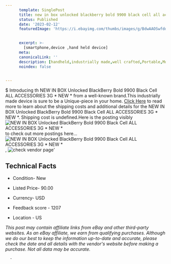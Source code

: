 ```yaml
---
      template: SinglePost
      title: new in box unlocked blackberry bold 9900 black cell all accessories 3g new 
      status: Published
      date: '2023-02-12'
      featuredImage: 'https://i.ebayimg.com/thumbs/images/g/BdwAAOSwfddj35dT/s-l225.jpg'
       

      excerpt: >-
        [smartphone,device ,hand held device]
      meta:
      canonicalLink: ''
      description: [handheld,industrially made,well crafted,Portable,Mobile,Compact,Convenient,Lightweight,Maneuverable,Man-portable,Miniature,Carriable,Hand-held,Light,Holdable,Transportable,Mobile device,Pocket-sized,On-the-go,Wireless,Cordless,Compact size,Convenient size, smartphone,device ,hand held device]
      noindex: false
      

---
```

$
      Introducing th NEW IN BOX Unlocked BlackBerry Bold 9900 Black Cell ALL ACCESSORIES 3G * NEW * from a well-known brand.This industrially made device  is sure to be a Unique-piece in your home. [Click Here](https://www.ebay.com/itm/325524145943?hash=item4bcac04717%3Ag%3ABdwAAOSwfddj35dT&mkevt=1&mkcid=1&mkrid=711-53200-19255-0&campid=%253CePNCampaignId%253E&customid=%253CreferenceId%253E&toolid=10049) to read more to learn about the shipping costs and additional details for the NEW IN BOX Unlocked BlackBerry Bold 9900 Black Cell ALL ACCESSORIES 3G * NEW *. Shipping cost is undefined.Here is the posting visibly ![NEW IN BOX Unlocked BlackBerry Bold 9900 Black Cell ALL ACCESSORIES 3G * NEW *](https://i.ebayimg.com/thumbs/images/g/BdwAAOSwfddj35dT/s-l225.jpg) to check out more postings here... ![NEW IN BOX Unlocked BlackBerry Bold 9900 Black Cell ALL ACCESSORIES 3G * NEW *](https://i.ebayimg.com/images/g/BdwAAOSwfddj35dT/s-l960.jpg), ![check vendor page](https://origin-galleryplus.ebayimg.com/ws/web/325524145943_2_0_1/225x225.jpg,https://origin-galleryplus.ebayimg.com/ws/web/325524145943_3_0_1/225x225.jpg,https://origin-galleryplus.ebayimg.com/ws/web/325524145943_4_0_1/225x225.jpg,https://origin-galleryplus.ebayimg.com/ws/web/325524145943_5_0_1/225x225.jpg,https://origin-galleryplus.ebayimg.com/ws/web/325524145943_6_0_1/225x225.jpg)'

      

 ## Technical Facts 



     
      

 - Condition- New 


      

 - Listed Price- 90.00 


      

 - Currency- USD 


      

 - Feedback score - 1207 


      

 - Location - US 


      
      

 *_This post may contain affiliate links from eBay and other third-party websites. As an eBay affiliate, we earn from qualifying purchases. Although we do our best to keep the information up-to-date and accurate, please check the date and all details with the vendor's website before making a purchase. Not all data may be accurate._*




      -
